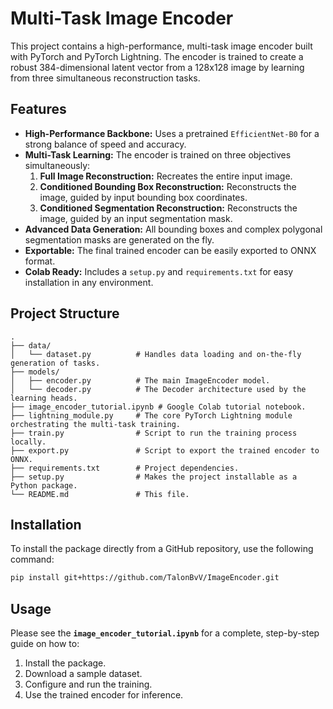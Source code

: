 # Multi-Task Image Encoder

This project contains a high-performance, multi-task image encoder built with PyTorch and PyTorch Lightning. The encoder is trained to create a robust 384-dimensional latent vector from a 128x128 image by learning from three simultaneous reconstruction tasks.

## Features

- **High-Performance Backbone:** Uses a pretrained `EfficientNet-B0` for a strong balance of speed and accuracy.
- **Multi-Task Learning:** The encoder is trained on three objectives simultaneously:
    1.  **Full Image Reconstruction:** Recreates the entire input image.
    2.  **Conditioned Bounding Box Reconstruction:** Reconstructs the image, guided by input bounding box coordinates.
    3.  **Conditioned Segmentation Reconstruction:** Reconstructs the image, guided by an input segmentation mask.
- **Advanced Data Generation:** All bounding boxes and complex polygonal segmentation masks are generated on the fly.
- **Exportable:** The final trained encoder can be easily exported to ONNX format.
- **Colab Ready:** Includes a `setup.py` and `requirements.txt` for easy installation in any environment.

## Project Structure

```
.
├── data/
│   └── dataset.py          # Handles data loading and on-the-fly generation of tasks.
├── models/
│   ├── encoder.py          # The main ImageEncoder model.
│   └── decoder.py          # The Decoder architecture used by the learning heads.
├── image_encoder_tutorial.ipynb # Google Colab tutorial notebook.
├── lightning_module.py     # The core PyTorch Lightning module orchestrating the multi-task training.
├── train.py                # Script to run the training process locally.
├── export.py               # Script to export the trained encoder to ONNX.
├── requirements.txt        # Project dependencies.
├── setup.py                # Makes the project installable as a Python package.
└── README.md               # This file.
```

## Installation

To install the package directly from a GitHub repository, use the following command:

```bash
pip install git+https://github.com/TalonBvV/ImageEncoder.git
```

## Usage

Please see the **`image_encoder_tutorial.ipynb`** for a complete, step-by-step guide on how to:
1.  Install the package.
2.  Download a sample dataset.
3.  Configure and run the training.
4.  Use the trained encoder for inference.
